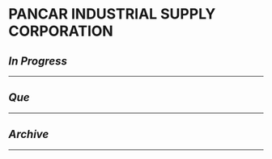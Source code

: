 # PANCAR INDUSTRIAL SUPPLY CORPORATION

## *In Progress*

--------------------

## *Que*

-----------------------------------
## *Archive*

-----------------------------------
